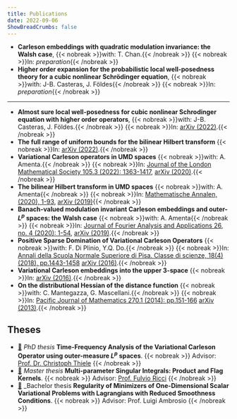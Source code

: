 ```yaml
---
title: Publications
date: 2022-09-06
ShowBreadCrumbs: false
---
```


- **Carleson embeddings with quadratic modulation invariance: the Walsh case**,
{{< nobreak >}}with: T. Chan.{{< /nobreak >}}
{{< nobreak >}}In: *preparation*{{< /nobreak >}}
- **Higher order expansion for the probabilistic local well-posedness theory for a cubic nonlinear Schrödinger equation**,
{{< nobreak >}}with: J-B. Casteras, J. Földes{{< /nobreak >}}
{{< nobreak >}}In: *preparation*{{< /nobreak >}}
----
- **Almost sure local well-posedness for cubic nonlinear Schrodinger equation with higher order operators**,
{{< nobreak >}}with: J-B. Casteras, J. Földes.{{< /nobreak >}}
{{< nobreak >}}In: [arXiv (2022)](https://doi.org/10.48550/arXiv.2203.03500).{{< /nobreak >}}
- **The full range of uniform bounds for the bilinear Hilbert transform**
{{< nobreak >}}In: [arXiv (2022)](https://doi.org/10.48550/arXiv.2205.09851).{{< /nobreak >}}
- **Variational Carleson operators in UMD spaces**
{{< nobreak >}}with: A. Amenta.{{< /nobreak >}}
{{< nobreak >}}In: [Journal of the London Mathematical Society 105.3 (2022): 1363-1417](https://doi.org/10.1112/jlms.12512),
[arXiv (2020)](https://doi.org/10.48550/arXiv.2003.02742).{{< /nobreak >}}
- **The bilinear Hilbert transform in UMD spaces**
{{< nobreak >}}with: A. Amenta{{< /nobreak >}}
{{< nobreak >}}In: [Mathematische Annalen, (2020), 1-93](https://doi.org/10.1007/s00208-020-02052-y), [arXiv (2019)](https://doi.org/10.48550/arXiv.1909.06416){{< /nobreak >}}
- **Banach-valued modulation invariant Carleson embeddings and outer-$L^p$ spaces: the Walsh case**
{{< nobreak >}}with: A. Amenta{{< /nobreak >}}
{{< nobreak >}}In:
[Journal of Fourier Analysis and Applications 26, no. 4 (2020): 1-54](https://doi.org/10.1007/s00041-020-09768-0),
[arXiv (2019)](https://doi.org/10.48550/arXiv.1905.08681).{{< /nobreak >}}
- **Positive Sparse Domination of Variational Carleson Operators**
{{< nobreak >}}with: F. Di Plinio, Y.Q. Do.{{< /nobreak >}}
{{< nobreak >}}In: [Annali della Scuola Normale Superiore di Pisa. Classe di scienze, 18(4) (2018), pp.1443-1458](https://doi.org/10.2422/2036-2145.201612_009)
[arXiv (2016)](https://doi.org/10.48550/arXiv.1612.03028).{{< /nobreak >}}
- **Variational Carleson embeddings into the upper 3-space**
{{< nobreak >}}In: [arXiv (2016)](https://doi.org/10.48550/arXiv.1610.07657).{{< /nobreak >}}
- **On the distributional Hessian of the distance function**
{{< nobreak >}}with: C. Mantegazza, G. Mascellani.{{< /nobreak >}}
{{< nobreak >}}In: [Pacific Journal of  Mathematics 270.1 (2014): pp.151-166](http://dx.doi.org/10.2140/pjm.2014.270.151) 
[arXiv (2013)](https://doi.org/10.48550/arXiv.1303.1421).{{< /nobreak >}}

## Theses

- [🔗](./guraltsev-PhDThesis.pdf) _PhD thesis_ **Time-Frequency Analysis of the Variational Carleson Operator using outer-measure $L^{p}$ spaces**.
{{< nobreak >}}
Advisor: [Prof. Dr. Christoph Thiele](https://www.hcm.uni-bonn.de/people/faculty/profile/christoph-thiele/)
{{< /nobreak >}}
- [🔗](./guraltsev-masterThesis.pdf) _Master thesis_ **Multi-parameter Singular Integrals: Product and Flag Kernels**.
{{< nobreak >}}
Advisor: [Prof. Fulvio Ricci](https://www.sns.it/it/persona/fulvio-ricci)
{{< /nobreak >}}
- [🔗](./guraltsev-bachelorThesis.pdf) _Bachelor thesis **Regularity of Minimizers of One-Dimensional Scalar Variational Problems with Lagrangians with Reduced Smoothness Conditions**. 
{{< nobreak >}}
Advisor: Prof. Luigi Ambrosio
{{< /nobreak >}}
